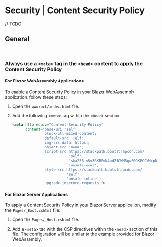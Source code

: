 # Security | Content Security Policy

// TODO
<br>


## General
<br>


### Always use a `<meta>` tag in the `<head>` content to apply the Content Security Policy

#### For Blazor WebAssembly Applications

To enable a Content Security Policy in your Blazor WebAssembly application, follow these steps:

1. Open the `wwwroot/index.html` file.

2. Add the following `<meta>` tag within the `<head>` section:

   ```html
   <meta http-equiv="Content-Security-Policy" 
         content="base-uri 'self';
                  block-all-mixed-content;
                  default-src 'self';
                  img-src data: https:;
                  object-src 'none';
                  script-src https://stackpath.bootstrapcdn.com/
                             'self'
                             'sha256-v8v3RKRPmN4odZ1CWM5gw80QKPCCWMcpNeOmimNL2AA=' 
                             'unsafe-eval';
                  style-src https://stackpath.bootstrapcdn.com/
                            'self'
                            'unsafe-inline';
                  upgrade-insecure-requests;">
   ```

#### For Blazor Server Applications

To apply a Content Security Policy in your Blazor Server application, modify the `Pages/_Host.cshtml` file:

1. Open the `Pages/_Host.cshtml` file.

2. Add a `<meta>` tag with the CSP directives within the `<head>` section of this file. The configuration will be similar to the example provided for Blazor WebAssembly.

<br>


